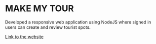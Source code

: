 # MAKE MY TOUR
Developed a responsive web application using NodeJS where signed in users can create and review tourist spots.

[Link to the website](makemytour.herokuapp.com)
